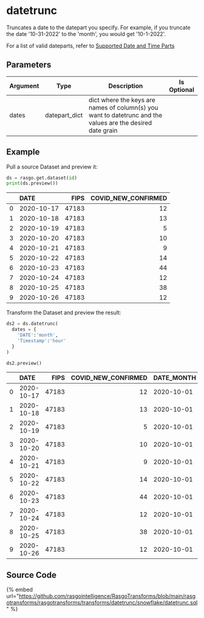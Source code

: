 

# datetrunc

Truncates a date to the datepart you specify. For example, if you truncate the date '10-31-2022' to the 'month', you would get '10-1-2022'.

For a list of valid dateparts, refer to [Supported Date and Time Parts](https://docs.snowflake.com/en/sql-reference/functions-date-time.html#label-supported-date-time-parts)


## Parameters

| Argument |     Type      |                                                Description                                                 | Is Optional |
| -------- | ------------- | ---------------------------------------------------------------------------------------------------------- | ----------- |
| dates    | datepart_dict | dict where the keys are names of column(s) you want to datetrunc and the values are the desired date grain |             |


## Example

Pull a source Dataset and preview it:

```python
ds = rasgo.get.dataset(id)
print(ds.preview())
```

|    | DATE       |   FIPS |   COVID_NEW_CONFIRMED |
|---:|:-----------|-------:|----------------------:|
|  0 | 2020-10-17 |  47183 |                    12 |
|  1 | 2020-10-18 |  47183 |                    13 |
|  2 | 2020-10-19 |  47183 |                     5 |
|  3 | 2020-10-20 |  47183 |                    10 |
|  4 | 2020-10-21 |  47183 |                     9 |
|  5 | 2020-10-22 |  47183 |                    14 |
|  6 | 2020-10-23 |  47183 |                    44 |
|  7 | 2020-10-24 |  47183 |                    12 |
|  8 | 2020-10-25 |  47183 |                    38 |
|  9 | 2020-10-26 |  47183 |                    12 |


Transform the Dataset and preview the result:

```python
ds2 = ds.datetrunc(
  dates = {
    'DATE':'month',
    'Timestamp':'hour'
  }
)

ds2.preview()

```

|    | DATE       |   FIPS |   COVID_NEW_CONFIRMED | DATE_MONTH   |
|---:|:-----------|-------:|----------------------:|:-------------|
|  0 | 2020-10-17 |  47183 |                    12 | 2020-10-01   |
|  1 | 2020-10-18 |  47183 |                    13 | 2020-10-01   |
|  2 | 2020-10-19 |  47183 |                     5 | 2020-10-01   |
|  3 | 2020-10-20 |  47183 |                    10 | 2020-10-01   |
|  4 | 2020-10-21 |  47183 |                     9 | 2020-10-01   |
|  5 | 2020-10-22 |  47183 |                    14 | 2020-10-01   |
|  6 | 2020-10-23 |  47183 |                    44 | 2020-10-01   |
|  7 | 2020-10-24 |  47183 |                    12 | 2020-10-01   |
|  8 | 2020-10-25 |  47183 |                    38 | 2020-10-01   |
|  9 | 2020-10-26 |  47183 |                    12 | 2020-10-01   |


## Source Code

{% embed url="https://github.com/rasgointelligence/RasgoTransforms/blob/main/rasgotransforms/rasgotransforms/transforms/datetrunc/snowflake/datetrunc.sql" %}
